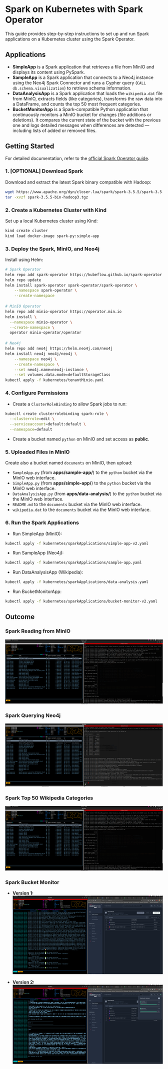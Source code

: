 # Spark on Kubernetes with Spark Operator

This guide provides step-by-step instructions to set up and run Spark applications on a Kubernetes cluster using the Spark Operator. 

## Applications

- **SimpleApp** is a Spark application that retrieves a file from MinIO and displays its content using PySpark.
- **SampleApp** is a Spark application that connects to a Neo4j instance using the Neo4j Spark Connector and runs a Cypher query (`CALL db.schema.visualization`) to retrieve schema information.
- **DataAnalysisApp** is a Spark application that loads the `wikipedia.dat` file from MinIO, extracts fields (like categories), transforms the raw data into a DataFrame, and counts the top 50 most frequent categories.
- **BucketMonitorApp** is a Spark-compatible Python application that continuously monitors a MinIO bucket for changes (file additions or deletions). It compares the current state of the bucket with the previous one and logs detailed messages when differences are detected — including lists of added or removed files.

## Getting Started

For detailed documentation, refer to the [official Spark Operator guide](https://www.kubeflow.org/docs/components/spark-operator/getting-started/).

### 1. [OPTIONAL] Download Spark

Download and extract the latest Spark binary compatible with Hadoop:

```bash
wget https://www.apache.org/dyn/closer.lua/spark/spark-3.5.5/spark-3.5.5-bin-hadoop3.tgz
tar -xvzf spark-3.5.5-bin-hadoop3.tgz
```

### 2. Create a Kubernetes Cluster with Kind

Set up a local Kubernetes cluster using Kind:

```bash
kind create cluster
kind load docker-image spark-py:simple-app
```

### 3. Deploy the Spark, MinIO, and Neo4j

Install using Helm:

```bash
# Spark Operator
helm repo add spark-operator https://kubeflow.github.io/spark-operator
helm repo update
helm install spark-operator spark-operator/spark-operator \
    --namespace spark-operator \
    --create-namespace

# MinIO Operator
helm repo add minio-operator https://operator.min.io
helm install \
  --namespace minio-operator \
  --create-namespace \
  operator minio-operator/operator

# Neo4j
helm repo add neo4j https://helm.neo4j.com/neo4j
helm install neo4j neo4j/neo4j \
    --namespace neo4j \
    --create-namespace \
    --set neo4j.name=neo4j-instance \
    --set volumes.data.mode=defaultStorageClass
kubectl apply -f kubernetes/tenantMinio.yaml
```

### 4. Configure Permissions

- Create a `ClusterRoleBinding` to allow Spark jobs to run:

```bash
kubectl create clusterrolebinding spark-role \
  --clusterrole=edit \
  --serviceaccount=default:default \
  --namespace=default
```

- Create a bucket named `python` on MinIO and set access as **public**.

### 5. Uploaded Files in MinIO

Create also a bucket named `documents` on MinIO, then upload:
- `SampleApp.py` (from **apps/sample-app/**) to the `python` bucket via the MinIO web interface.
- `SimpleApp.py` (from **apps/simple-app/**) to the `python` bucket via the MinIO web interface.
- `DataAnalysisApp.py` (from **apps/data-analysis/**) to the `python` bucket via the MinIO web interface.
- `README.md` to the `documents` bucket via the MinIO web interface.
- `wikipedia.dat` to the `documents` bucket via the MinIO web interface.

### 6. Run the Spark Applications

- Run SimpleApp (MinIO):

```bash
kubectl apply -f kubernetes/sparkApplications/simple-app-v2.yaml
```

- Run SampleApp (Neo4j):

```bash
kubectl apply -f kubernetes/sparkApplications/sample-app.yaml
```

- Run DataAnalysisApp (Wikipedia):

```bash
kubectl apply -f kubernetes/sparkApplications/data-analysis.yaml
```

- Run BucketMonitorApp:

```bash
kubectl apply -f kubernetes/sparkApplications/bucket-monitor-v2.yaml
```

## Outcome

### Spark Reading from MinIO
![Spark MinIO](./assets/spark-minio.png)

### Spark Querying Neo4j
![Neo4j Connector](./assets/spark-neo4j-connector.png)

### Spark Top 50 Wikipedia Categories
![Spark MinIO](./assets/spark-minio.png)

### Spark Bucket Monitor

- **Version 1:**
![Spark Bucket Monitor](./assets/bucket-monitor-v1.png)

- **Version 2:**
![Spark Bucket Monitor](./assets/bucket-monitor-v2.png)